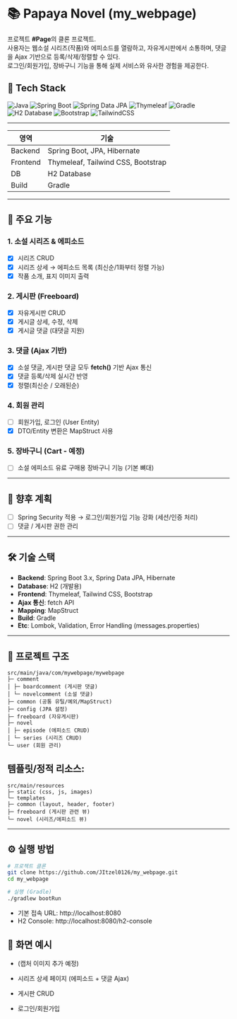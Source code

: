 # 📚 Papaya Novel (my_webpage)

프로젝트 **#Page**의 클론 프로젝트.  
사용자는 웹소설 시리즈(작품)와 에피소드를 열람하고, 자유게시판에서 소통하며,
댓글을 Ajax 기반으로 등록/삭제/정렬할 수 있다.  
로그인/회원가입, 장바구니 기능을 통해 실제 서비스와 유사한 경험을 제공한다.  

## 🚀 Tech Stack

![Java](https://img.shields.io/badge/Java-17-007396?logo=openjdk&logoColor=white)
![Spring Boot](https://img.shields.io/badge/Spring%20Boot-3.x-6DB33F?logo=springboot&logoColor=white)
![Spring Data JPA](https://img.shields.io/badge/Spring%20Data%20JPA-59666C?logo=spring&logoColor=white)
![Thymeleaf](https://img.shields.io/badge/Thymeleaf-005F0F?logo=thymeleaf&logoColor=white)
![Gradle](https://img.shields.io/badge/Gradle-02303A?logo=gradle&logoColor=white)
![H2 Database](https://img.shields.io/badge/H2%20Database-003545?logo=h2&logoColor=white)
![Bootstrap](https://img.shields.io/badge/Bootstrap-5-7952B3?logo=bootstrap&logoColor=white)
![TailwindCSS](https://img.shields.io/badge/TailwindCSS-3-06B6D4?logo=tailwindcss&logoColor=white)

---

| 영역 | 기술 |
|------|----------------|
| Backend | Spring Boot, JPA, Hibernate |
| Frontend | Thymeleaf, Tailwind CSS, Bootstrap |
| DB | H2 Database |
| Build | Gradle |

---

## 🚀 주요 기능

### 1. 소설 시리즈 & 에피소드
- [x] 시리즈 CRUD
- [x] 시리즈 상세 → 에피소드 목록 (최신순/1화부터 정렬 가능)
- [x] 작품 소개, 표지 이미지 출력

### 2. 게시판 (Freeboard)
- [x] 자유게시판 CRUD
- [x] 게시글 상세, 수정, 삭제
- [x] 게시글 댓글 (대댓글 지원)

### 3. 댓글 (Ajax 기반)
- [x] 소설 댓글, 게시판 댓글 모두 **fetch()** 기반 Ajax 통신
- [x] 댓글 등록/삭제 실시간 반영
- [x] 정렬(최신순 / 오래된순)

### 4. 회원 관리
- [ ] 회원가입, 로그인 (User Entity)
- [x] DTO/Entity 변환은 MapStruct 사용

### 5. 장바구니 (Cart - 예정)
- [ ] 소설 에피소드 유료 구매용 장바구니 기능 (기본 뼈대)

---

## 🔮 향후 계획
- [ ] Spring Security 적용 → 로그인/회원가입 기능 강화 (세션/인증 처리)
- [ ] 댓글 / 게시판 권한 관리

---

## 🛠 기술 스택

- **Backend**: Spring Boot 3.x, Spring Data JPA, Hibernate  
- **Database**: H2 (개발용) 
- **Frontend**: Thymeleaf, Tailwind CSS, Bootstrap  
- **Ajax 통신**: fetch API  
- **Mapping**: MapStruct  
- **Build**: Gradle
- **Etc**: Lombok, Validation, Error Handling (messages.properties)

---

## 📂 프로젝트 구조
```
src/main/java/com/mywebpage/mywebpage
├─ comment
│ ├─ boardcomment (게시판 댓글)
│ └─ novelcomment (소설 댓글)
├─ common (공통 유틸/예외/MapStruct)
├─ config (JPA 설정)
├─ freeboard (자유게시판)
├─ novel
│ ├─ episode (에피소드 CRUD)
│ └─ series (시리즈 CRUD)
└─ user (회원 관리)
```

## 템플릿/정적 리소스:
```
src/main/resources
├─ static (css, js, images)
└─ templates
├─ common (layout, header, footer)
├─ freeboard (게시판 관련 뷰)
└─ novel (시리즈/에피소드 뷰)
```
---

## ⚙️ 실행 방법

```bash
# 프로젝트 클론
git clone https://github.com/JItzel0126/my_webpage.git
cd my_webpage

# 실행 (Gradle)
./gradlew bootRun
```

- 기본 접속 URL: http://localhost:8080
- H2 Console: http://localhost:8080/h2-console

## 📸 화면 예시

- (캡처 이미지 추가 예정)

- 시리즈 상세 페이지 (에피소드 + 댓글 Ajax)
- 게시판 CRUD
- 로그인/회원가입



